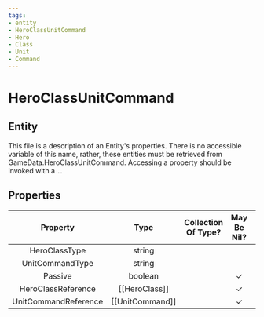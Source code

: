 ```yaml
---
tags:
- entity
- HeroClassUnitCommand
- Hero
- Class
- Unit
- Command
---
```

# HeroClassUnitCommand
## Entity
This file is a description of an Entity's properties. There is no accessible variable of this name, rather, these entities must be retrieved from GameData.HeroClassUnitCommand. Accessing a property should be invoked with a `.`.
## Properties
|	Property	|	Type	|	Collection Of Type?	|	May Be Nil?	|	Default	|	References	|	Key	|	Notes	|
|	:-:	|	:-:	|	:-:	|	:-:	|	:-:	|	:-:	|	:-:	|	-:	|
|	HeroClassType	|	string	|		|		|		|	[[HeroClass]].HeroClassType	|		|	|
|	UnitCommandType	|	string	|		|		|		|	[[UnitCommand]].CommandType	|		|	|
|	Passive	|	boolean	|		|	✓	|	0	|		|		|	|
|	HeroClassReference	|	[[HeroClass]]	|		|	✓	|		|		|		|	|
|	UnitCommandReference	|	[[UnitCommand]]	|		|	✓	|		|		|		|	|

